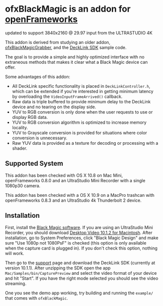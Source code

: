 # ofxBlackMagic is an addon for [openFrameworks](http://openframeworks.cc/)

updated to support 3840x2160 @ 29.97 input from the ULTRASTUDIO 4K


This addon is derived from studying an older addon, [ofxBlackMagicGrabber](https://github.com/arturoc/ofxBlackmagicGrabber), and the [DeckLink SDK](http://www.blackmagicdesign.com/support/sdks) sample code.

The goal is to provide a simple and highly optimized interface with no extraneous methods that makes it clear what a Black Magic device can offer.

Some advantages of this addon:

* All DeckLink specific functionality is placed in `DeckLinkController.h`, which can be extended if you're interested in getting minimum latency by overloading the `VideoInputFrameArrived()` callback.
* Raw data is triple buffered to provide minimum delay to the DeckLink device and no tearing on the display side.
* YUV to RGB conversion is only done when the user requests to use or display RGB data.
* YUV to RGB conversion algorithm is optimized to increase memory locality.
* YUV to Grayscale conversion is provided for situations where color conversion is unnecessary.
* Raw YUV data is provided as a texture for decoding or processing with a shader.

## Supported System

This addon has been checked with OS X 10.8 on Mac Mini, openFrameworks 0.8.0 and an UltraStudio Mini Recorder with a single 1080p30 camera.

This addon has been checked with a OS X 10.9 on a MacPro trashcan with openFrameworks 0.8.3 and an UltraStudio 4k Thunderbolt 2 device. 

## Installation

First, install the [Black Magic software](http://www.blackmagicdesign.com/support). If you are using an UltraStudio Mini Recorder, you should download [Desktop Video 10.1.2 for Macintosh](http://www.blackmagicdesign.com/support/detail?sid=3958&pid=31781&leg=false&os=mac). After installation, go to System Preferences, click "Black Magic Design" and make sure "Use 1080p not 1080PsF" is checked (this option is only available when the capture card is plugged in). If you don't check this option, nothing will work.

Then go to the [support](http://www.blackmagicdesign.com/support/sdks) page and download the DeckLink SDK (currently at version 10.1.1). After unzipping the SDK open the app `Mac/Samples/bin/CapturePreview` and select the video format of your device and hit "Start". If you have the right mode selected you should see the video streaming.

One you see the demo app working, try building and running the `example/` that comes with `ofxBlackMagic`.
